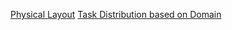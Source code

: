 [Physical Layout](./Diagrams/physical_setup.PNG) 
[Task Distribution based on Domain](./Diagrams/domain_based_task_distribution.PNG)
